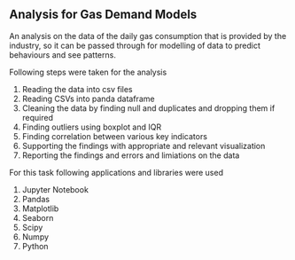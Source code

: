 ## Analysis for Gas Demand Models
An analysis on the data of the daily gas consumption that is provided by the industry, so it can be passed through for modelling of data to predict behaviours and see patterns.</br >


Following steps were taken for the analysis </br >
1. Reading the data into csv files </br >
2. Reading CSVs into panda dataframe  </br >
3. Cleaning the data by finding null and duplicates and dropping them if required  </br >
4. Finding outliers using boxplot and IQR  </br >
5. Finding correlation between various key indicators </br >
6. Supporting the findings with appropriate and relevant visualization </br > 
7. Reporting the findings and errors and limiations on the data

For this task following applications and libraries were used </br >
1. Jupyter Notebook  </br >
2. Pandas  </br >
3. Matplotlib  </br >
4. Seaborn  </br >
5. Scipy  </br >
6. Numpy  </br > 
7. Python  </br >

